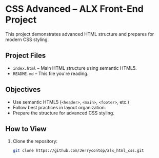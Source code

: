 # CSS Advanced – ALX Front-End Project

This project demonstrates advanced HTML structure and prepares for modern CSS styling.

## Project Files

- `index.html` – Main HTML structure using semantic HTML5.
- `README.md` – This file you're reading.

## Objectives

- Use semantic HTML5 (`<header>`, `<main>`, `<footer>`, etc.)
- Follow best practices in layout organization.
- Prepare the structure for advanced CSS styling.

## How to View

1. Clone the repository:
   ```bash
   git clone https://github.com/Jerrycontop/alx_html_css.git
   
